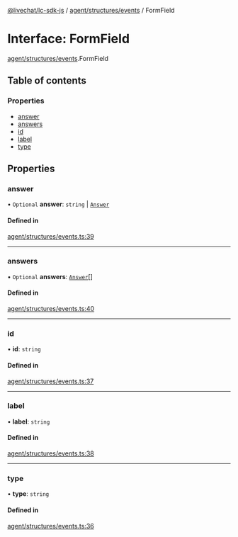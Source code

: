 [@livechat/lc-sdk-js](../README.md) / [agent/structures/events](../modules/agent_structures_events.md) / FormField

# Interface: FormField

[agent/structures/events](../modules/agent_structures_events.md).FormField

## Table of contents

### Properties

- [answer](agent_structures_events.FormField.md#answer)
- [answers](agent_structures_events.FormField.md#answers)
- [id](agent_structures_events.FormField.md#id)
- [label](agent_structures_events.FormField.md#label)
- [type](agent_structures_events.FormField.md#type)

## Properties

### answer

• `Optional` **answer**: `string` \| [`Answer`](agent_structures_events.Answer.md)

#### Defined in

[agent/structures/events.ts:39](https://github.com/livechat/lc-sdk-js/blob/a921f8a/src/agent/structures/events.ts#L39)

___

### answers

• `Optional` **answers**: [`Answer`](agent_structures_events.Answer.md)[]

#### Defined in

[agent/structures/events.ts:40](https://github.com/livechat/lc-sdk-js/blob/a921f8a/src/agent/structures/events.ts#L40)

___

### id

• **id**: `string`

#### Defined in

[agent/structures/events.ts:37](https://github.com/livechat/lc-sdk-js/blob/a921f8a/src/agent/structures/events.ts#L37)

___

### label

• **label**: `string`

#### Defined in

[agent/structures/events.ts:38](https://github.com/livechat/lc-sdk-js/blob/a921f8a/src/agent/structures/events.ts#L38)

___

### type

• **type**: `string`

#### Defined in

[agent/structures/events.ts:36](https://github.com/livechat/lc-sdk-js/blob/a921f8a/src/agent/structures/events.ts#L36)
